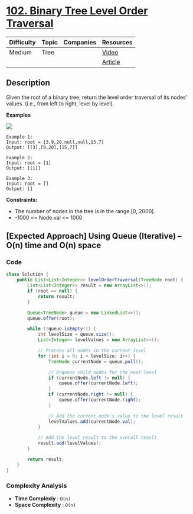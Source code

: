 # [102. Binary Tree Level Order Traversal](https://leetcode.com/problems/binary-tree-level-order-traversal/)

| Difficulty | Topic | Companies | Resources   |
| ---------- | ----- | --------- | ----------- |
| Medium     | Tree  |           | [Video](https://youtu.be/EoAsWbO7sqg)   |
|            |       |           | [Article](https://www.geeksforgeeks.org/level-order-tree-traversal/) |

## Description
Given the root of a binary tree, return the level order traversal of its nodes' values. (i.e., from left to right, level by level).

**Examples**

![](https://assets.leetcode.com/uploads/2021/02/19/tree1.jpg)

```
Example 1:
Input: root = [3,9,20,null,null,15,7]
Output: [[3],[9,20],[15,7]]

Example 2:
Input: root = [1]
Output: [[1]]

Example 3:
Input: root = []
Output: []
```

**Constraints:**

- The number of nodes in the tree is in the range [0, 2000].
- -1000 <= Node.val <= 1000


## [Expected Approach] Using Queue (Iterative) – O(n) time and O(n) space

### Code
```java
class Solution {
    public List<List<Integer>> levelOrderTraversal(TreeNode root) {
        List<List<Integer>> result = new ArrayList<>();
        if (root == null) {
            return result;
        }

        Queue<TreeNode> queue = new LinkedList<>();
        queue.offer(root);

        while (!queue.isEmpty()) {
            int levelSize = queue.size();
            List<Integer> levelValues = new ArrayList<>();

            // Process all nodes in the current level
            for (int i = 0; i < levelSize; i++) {
                TreeNode currentNode = queue.poll();

                // Enqueue child nodes for the next level
                if (currentNode.left != null) {
                    queue.offer(currentNode.left);
                }
                if (currentNode.right != null) {
                    queue.offer(currentNode.right);
                }

                // Add the current node's value to the level result
                levelValues.add(currentNode.val);
            }

            // Add the level result to the overall result
            result.add(levelValues);
        }

        return result;
    }
}
```

### Complexity Analysis

- **Time Complexiy** : `O(n)`
- **Space Complexity** : `O(n)`
